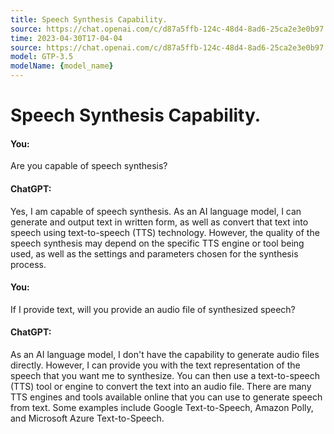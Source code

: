 ```yaml
---
title: Speech Synthesis Capability.
source: https://chat.openai.com/c/d87a5ffb-124c-48d4-8ad6-25ca2e3e0b97
time: 2023-04-30T17-04-04
source: https://chat.openai.com/c/d87a5ffb-124c-48d4-8ad6-25ca2e3e0b97
model: GTP-3.5
modelName: {model_name}
---
```


# Speech Synthesis Capability.

#### You:
Are you capable of speech synthesis?

#### ChatGPT:
Yes, I am capable of speech synthesis. As an AI language model, I can generate and output text in written form, as well as convert that text into speech using text-to-speech (TTS) technology. However, the quality of the speech synthesis may depend on the specific TTS engine or tool being used, as well as the settings and parameters chosen for the synthesis process.


#### You:
If I provide text, will you provide an audio file of synthesized speech?

#### ChatGPT:
As an AI language model, I don't have the capability to generate audio files directly. However, I can provide you with the text representation of the speech that you want me to synthesize. You can then use a text-to-speech (TTS) tool or engine to convert the text into an audio file. There are many TTS engines and tools available online that you can use to generate speech from text. Some examples include Google Text-to-Speech, Amazon Polly, and Microsoft Azure Text-to-Speech.
